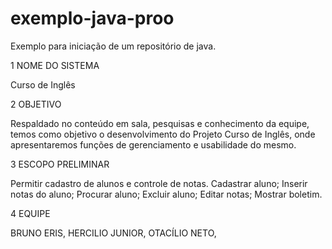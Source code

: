exemplo-java-proo
=================

Exemplo para iniciação de um repositório de java.

1	NOME DO SISTEMA

Curso de Inglês

2	OBJETIVO

Respaldado no conteúdo em sala, pesquisas e conhecimento da equipe, temos como objetivo o desenvolvimento do Projeto Curso de Inglês, onde apresentaremos funções de gerenciamento e usabilidade do mesmo.

3	ESCOPO PRELIMINAR

 Permitir cadastro de alunos e controle de notas. 
 Cadastrar aluno; 
 Inserir notas do aluno; 
 Procurar aluno; 
 Excluir aluno; 
 Editar notas; 
 Mostrar boletim.  

4 EQUIPE

BRUNO ERIS,
HERCILIO JUNIOR,
OTACÍLIO NETO,


